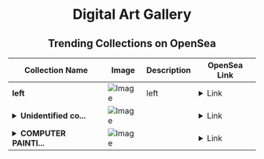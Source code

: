 <div align="center">

# Digital Art Gallery

## Trending Collections on OpenSea

| Collection Name                       | Image                                                                                     | Description                       | OpenSea Link                                                                                          |
|---------------------------------------|-------------------------------------------------------------------------------------------|-----------------------------------|--------------------------------------------------------------------------------------------------------|
| **left** | ![Image](https://i.seadn.io/s/raw/files/10c7f85fa77f99d7bdd3518717b853b3.png?w=500&auto=format?w=200&auto=format) | left | <details><summary>Link</summary>[left](https://opensea.io/collection/left-24)</details> |
| **<details><summary>Unidentified co...</summary>Unidentified contract d60e4c29-9056-4374-b22d-8d4af800fd99</details>** | ![Image](https://i.seadn.io/s/raw/files/a7555bde3b0244c1461d2db945f9d545.gif?w=500&auto=format?w=200&auto=format) |  | <details><summary>Link</summary>[Unidentified contract d60e4c29-9056-4374-b22d-8d4af800fd99](https://opensea.io/collection/unidentified-contract-d60e4c29-9056-4374-b22d-8d4a)</details> |
| **<details><summary>COMPUTER PAINTI...</summary>COMPUTER PAINTINGS 1996-2001 by HAFFTKA</details>** | ![Image](https://i.seadn.io/s/raw/files/7fcb60571fee7992c7377afbc536cd9b.png?w=500&auto=format?w=200&auto=format) |  | <details><summary>Link</summary>[COMPUTER PAINTINGS 1996-2001 by HAFFTKA](https://opensea.io/collection/computer-paintings-1996-2001-by-hafftka-1)</details> |

</div>
